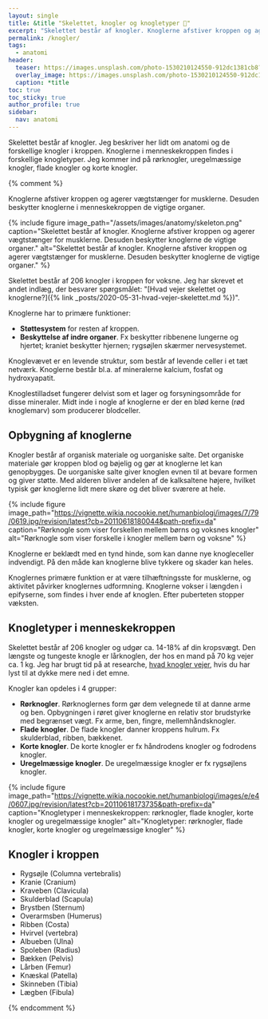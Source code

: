 ```yaml
---
layout: single
title: &title "Skelettet, knogler og knogletyper 🦴"
excerpt: "Skelettet består af knogler. Knoglerne afstiver kroppen og agerer vægtstænger for musklerne, så kroppen kan bevæge sig. Knoglerne opdeles i forskellige knogletyper."
permalink: /knogler/
tags:
  - anatomi
header:
  teaser: https://images.unsplash.com/photo-1530210124550-912dc1381cb8?ixlib=rb-1.2.1&ixid=eyJhcHBfaWQiOjEyMDd9&auto=format&fit=crop&w=400&q=80
  overlay_image: https://images.unsplash.com/photo-1530210124550-912dc1381cb8?ixlib=rb-1.2.1&ixid=eyJhcHBfaWQiOjEyMDd9&auto=format&fit=crop&w=1950&q=80
  caption: *title
toc: true
toc_sticky: true
author_profile: true
sidebar:
  nav: anatomi
---
```


Skelettet består af knogler. Jeg beskriver her lidt om anatomi og de forskellige knogler i kroppen. Knoglerne i menneskekroppen findes i forskellige knogletyper. Jeg kommer ind på rørknogler, uregelmæssige knogler, flade knogler og korte knogler. 

{% comment %}

Knoglerne afstiver kroppen og agerer vægtstænger for musklerne. Desuden beskytter knoglerne i menneskekroppen de vigtige organer.

{% include figure image_path="/assets/images/anatomy/skeleton.png" caption="Skelettet består af knogler. Knoglerne afstiver kroppen og agerer vægtstænger for musklerne. Desuden beskytter knoglerne de vigtige organer." alt="Skelettet består af knogler. Knoglerne afstiver kroppen og agerer vægtstænger for musklerne. Desuden beskytter knoglerne de vigtige organer." %}

Skelettet består af 206 knogler i kroppen for voksne. Jeg har skrevet et andet indlæg, der besvarer spørgsmålet: "[Hvad vejer skelettet og knoglerne?]({% link _posts/2020-05-31-hvad-vejer-skelettet.md %})".

Knoglerne har to primære funktioner:

- **Støttesystem** for resten af kroppen.
- **Beskyttelse af indre organer**. Fx beskytter ribbenene lungerne og hjertet; kraniet beskytter hjernen; rygsøjlen skærmer nervesystemet.

Knoglevævet er en levende struktur, som består af levende celler i et tæt netværk. Knoglerne består bl.a. af mineralerne kalcium, fosfat og hydroxyapatit.

Knoglestilladset fungerer delvist som et lager og forsyningsområde for disse mineraler. Midt inde i nogle af knoglerne er der en blød kerne (rød knoglemarv) som producerer blodceller.

## Opbygning af knoglerne

Knogler består af organisk materiale og uorganiske salte. Det organiske materiale gør kroppen blod og bøjelig og gør at knoglerne let kan genopbygges. De uorganiske salte giver knoglen evnen til at bevare formen og giver støtte. Med alderen bliver andelen af de kalksaltene højere, hvilket typisk gør knoglerne lidt mere skøre og det bliver sværere at hele.

{% include figure image_path="https://vignette.wikia.nocookie.net/humanbiologi/images/7/79/0619.jpg/revision/latest?cb=20110618180044&path-prefix=da" caption="Rørknogle som viser forskellen mellem børns og voksnes knogler" alt="Rørknogle som viser forskelle i knogler mellem børn og voksne" %}

Knoglerne er beklædt med en tynd hinde, som kan danne nye knogleceller indvendigt. På den måde kan knoglerne blive tykkere og skader kan heles.

Knoglernes primære funktion er at være tilhæftningsste for musklerne, og aktivitet påvirker knoglernes udformning. Knoglerne vokser i længden i epifyserne, som findes i hver ende af knoglen. Efter puberteten stopper væksten.

## Knogletyper i menneskekroppen

Skelettet består af 206 knogler og udgør ca. 14-18% af din kropsvægt. Den længste og tungeste knogle er lårknoglen, der hos en mand på 70 kg vejer ca. 1 kg. Jeg har brugt tid på at researche, [hvad knogler vejer](/hvad-vejer-skelettet/), hvis du har lyst til at dykke mere ned i det emne.

Knogler kan opdeles i 4 grupper:

- **Rørknogler**. Rørknoglernes form gør dem velegnede til at danne arme og ben. Opbygningen i røret giver knoglerne en relativ stor brudstyrke med begrænset vægt. Fx arme, ben, fingre, mellemhåndsknogler.
- **Flade knogler**. De flade knogler danner kroppens hulrum. Fx skulderblad, ribben, bækkenet.
- **Korte knogler**. De korte knogler er fx håndrodens knogler og fodrodens knogler.
- **Uregelmæssige knogler**. De uregelmæssige knogler er fx rygsøjlens knogler.

{% include figure image_path="https://vignette.wikia.nocookie.net/humanbiologi/images/e/e4/0607.jpg/revision/latest?cb=20110618173735&path-prefix=da" caption="Knogletyper i menneskekroppen: rørknogler, flade knogler, korte knogler og uregelmæssige knogler" alt="Knogletyper: rørknogler, flade knogler, korte knogler og uregelmæssige knogler" %}

## Knogler i kroppen

- Rygsøjle (Columna vertebralis)
- Kranie (Cranium)
- Kraveben (Clavicula)
- Skulderblad (Scapula)
- Brystben (Sternum)
- Overarmsben (Humerus)
- Ribben (Costa)
- Hvirvel (vertebra)
- Albueben (Ulna)
- Spoleben (Radius)
- Bækken (Pelvis)
- Lårben (Femur)
- Knæskal (Patella)
- Skinneben (Tibia)
- Lægben (Fibula)

{% endcomment %}
